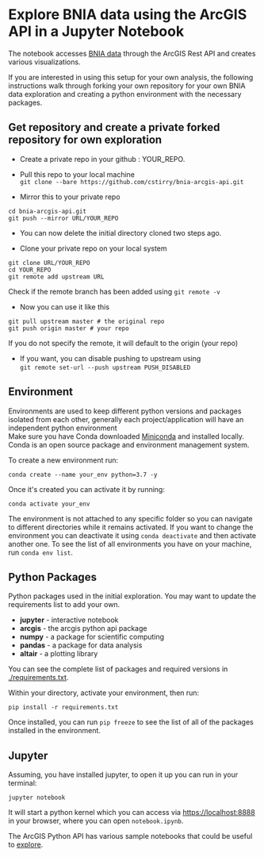 # Explore BNIA data using the ArcGIS API in a Jupyter Notebook

The notebook accesses [BNIA data](https://bniajfi.org) through the ArcGIS Rest API and creates various visualizations.

If you are interested in using this setup for your own analysis, the following instructions walk through forking your
own repository for your own BNIA data exploration and creating a python environment with the necessary packages.

## Get repository and create a private forked repository for own exploration

* Create a private repo in your github : YOUR_REPO.

* Pull this repo to your local machine <br> 
```git clone --bare https://github.com/cstirry/bnia-arcgis-api.git```

* Mirror this to your private repo <br>
```
cd bnia-arcgis-api.git
git push --mirror URL/YOUR_REPO
```

* You can now delete the initial directory cloned two steps ago.

* Clone your private repo on your local system <br> 
```
git clone URL/YOUR_REPO
cd YOUR_REPO
git remote add upstream URL
```
Check if the remote branch has been added using ``git remote -v``

* Now you can use it like this <br>
```
git pull upstream master # the original repo 
git push origin master # your repo 
```
If you do not specify the remote, it will default to the origin (your repo)

* If you want, you can disable pushing to upstream using<br> ``git remote set-url --push upstream PUSH_DISABLED``

## Environment

Environments are used to keep different python versions and packages isolated from each other, generally each project/application will have an independent python environment <br>
Make sure you have Conda downloaded [Miniconda](https://docs.conda.io/en/latest/miniconda.html) and installed locally. Conda is an open source package and environment management system.

To create a new environment run:
```
conda create --name your_env python=3.7 -y
```

Once it's created you can activate it by running:
```
conda activate your_env
```

The environment is not attached to any specific folder so you can navigate to different directories while it remains activated.
If you want to change the environment you can deactivate it using `conda deactivate` and then activate another one.
To see the list of all environments you have on your machine, run `conda env list`.

## Python Packages

Python packages used in the initial exploration. You may want to update the requirements list to add your own.

* **jupyter** - interactive notebook
* **arcgis** - the arcgis python api package
* **numpy** - a package for scientific computing
* **pandas** - a package for data analysis
* **altair** - a plotting library

You can see the complete list of packages and required versions in [./requirements.txt](./requirements.txt).

Within your directory, activate your environment, then run:
```
pip install -r requirements.txt
```

Once installed, you can run `pip freeze` to see the list of all of the packages installed in the environment.

## Jupyter

Assuming, you have installed jupyter, to open it up you can run in your terminal:
```
jupyter notebook
```

It will start a python kernel which you can access via [https://localhost:8888](https://localhost:8888/) in your browser,
where you can open `notebook.ipynb`.

The ArcGIS Python API has various sample notebooks that could be useful to [explore](https://github.com/Esri/arcgis-python-api).
